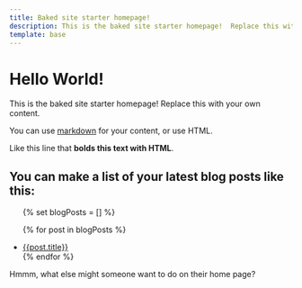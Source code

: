 ```yaml
---
title: Baked site starter homepage!
description: This is the baked site starter homepage!  Replace this with your own content.
template: base
---
```


# Hello World!

This is the baked site starter homepage! Replace this with your own content.

You can use [markdown](/blog/markdown-guide) for your content, or use HTML.

Like this line that <b>bolds this text with HTML</b>.

<h2>You can make a list of your latest blog posts like this:</h2>
<ul>
{% set blogPosts = [] %}

{% for post in blogPosts %}
<li><a href="/{{post.path}}">{{post.title}}</a></li>
{% endfor %}
</ul>

Hmmm, what else might someone want to do on their home page?
